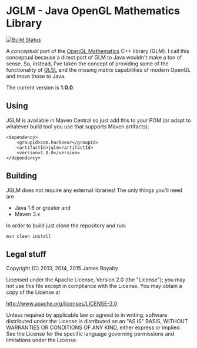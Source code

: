 JGLM - Java OpenGL Mathematics Library
======================================

[![Build Status](https://travis-ci.org/jroyalty/jglm.svg?branch=master)](https://travis-ci.org/jroyalty/jglm)

A *conceptual* port of the [OpenGL Mathematics](http://glm.g-truc.net/) C++ 
library (GLM).  I call this conceptual because a direct port of GLM to Java wouldn't
make a ton of sense.  So, instead, I've taken the concept of providing some of
the functionality of [GLSL](http://www.opengl.org/documentation/glsl/) and
the missing matrix capabilities of modern OpenGL and move those to Java.

The current version is **1.0.0**.


Using
-----

JGLM is available in Maven Central so just add this to your POM (or adapt to whatever build tool you use that supports Maven artifacts):

```
<dependency>
    <groupId>com.hackoeur</groupId>
    <artifactId>jglm</artifactId>
    <version>1.0.0</version>
</dependency>
```

Building
--------

JGLM does not require any external libraries!  The only things you'll need are

* Java 1.6 or greater and
* Maven 3.x

In order to build just clone the repository and run:

```
mvn clean install
```

Legal stuff
-----------

Copyright (C) 2013, 2014, 2015 James Royalty

Licensed under the Apache License, Version 2.0 (the "License");
you may not use this file except in compliance with the License.
You may obtain a copy of the License at

http://www.apache.org/licenses/LICENSE-2.0

Unless required by applicable law or agreed to in writing, software
distributed under the License is distributed on an "AS IS" BASIS,
WITHOUT WARRANTIES OR CONDITIONS OF ANY KIND, either express or implied.
See the License for the specific language governing permissions and
limitations under the License.

